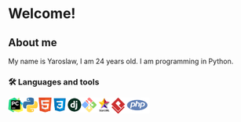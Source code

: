 # Welcome!

## About me
My name is Yaroslaw, I am 24 years old. I am programming in Python.


### :hammer_and_wrench: Languages and tools

<img align="left" alt="pyCharm" src="image/pyCharm.png" width="30"/>
<img align="left" alt="Python" src="image/python.png" width="30"/>
<img align="left" alt="Html5" src="image/html5.png" width="30"/>
<img align="left" alt="Css3" src="image/css.png" width="30"/>
<img align="left" alt="Django" src="image/django.png" width="30"/>
<img align="left" alt="Git" src="image/git.png" width="30"/>
<img align="left" alt="StarUML" src="image/StarUML.png" width="30"/>
<img align="left" alt="Git" src="image/VirtualParadigm.png" width="28"/>
<img align="left" alt="PHP" src="image/php.png" width="50"/>
